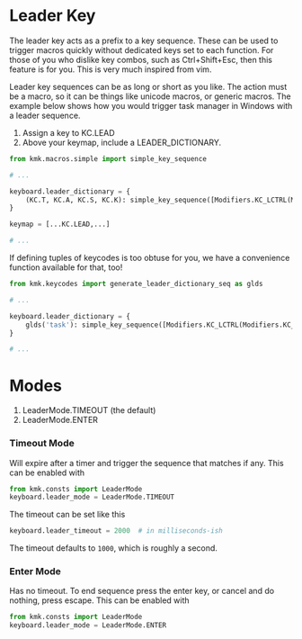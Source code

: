 # Leader Key
The leader key acts as a prefix to a key sequence. These can be used to trigger macros quickly
without dedicated keys set to each function. For those of you who dislike key combos, such as
Ctrl+Shift+Esc, then this feature is for you. This is very much inspired from vim.

Leader key sequences can be as long or short as you like. The action must be a macro, so it
can be things like unicode macros, or generic macros. The example below shows how you would
trigger task manager in Windows with a leader sequence.

1. Assign a key to KC.LEAD
2. Above your keymap, include a LEADER_DICTIONARY.

```python
from kmk.macros.simple import simple_key_sequence

# ...

keyboard.leader_dictionary = {
    (KC.T, KC.A, KC.S, KC.K): simple_key_sequence([Modifiers.KC_LCTRL(Modifiers.KC_LSHIFT(Common.KC_ESC))])
}

keymap = [...KC.LEAD,...]

# ...
```

If defining tuples of keycodes is too obtuse for you, we have a convenience
function available for that, too!

```python
from kmk.keycodes import generate_leader_dictionary_seq as glds

# ...

keyboard.leader_dictionary = {
    glds('task'): simple_key_sequence([Modifiers.KC_LCTRL(Modifiers.KC_LSHIFT(Common.KC_ESC))])
}

# ...
```

# Modes
1. LeaderMode.TIMEOUT (the default)
2. LeaderMode.ENTER

### Timeout Mode
Will expire after a timer and trigger the sequence that matches if any.
This can be enabled with
```python
from kmk.consts import LeaderMode
keyboard.leader_mode = LeaderMode.TIMEOUT
```

The timeout can be set like this
```python
keyboard.leader_timeout = 2000  # in milliseconds-ish
```

The timeout defaults to `1000`, which is roughly a second.

### Enter Mode
Has no timeout. To end sequence press the enter key, or cancel and do nothing, press escape.
This can be enabled with

```python
from kmk.consts import LeaderMode
keyboard.leader_mode = LeaderMode.ENTER
```
